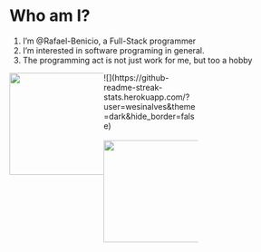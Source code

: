 # Who am I?
1. I’m @Rafael-Benicio, a Full-Stack programmer
1. I’m interested in software programing in general. 
1. The programming act is not just work for me, but too a hobby

<!---
Rafael-Benicio/Rafael-Benicio is a ✨ special ✨ repository because its `README.md` (this file) appears on your GitHub profile.
You can click the Preview link to take a look at your changes.
--->

<!--  [![Twitter Badge](https://img.shields.io/badge/-@WilsonSousa_-00875f?style=flat-square&labelColor=00875f&logo=twitter&logoColor=white&link=https://twitter.com/WilsonSousa_)](https://twitter.com/WilsonSousa_) 
[![Linkedin Badge](https://img.shields.io/badge/-WilsonSousajr-00875f?style=flat-square&logo=Linkedin&logoColor=white&link=https://www.linkedin.com/in/wilsonsousajúnior/)]# # 
(https://www.linkedin.com/in/wilsonsousajúnior/) 
[![Gmail Badge](https://img.shields.io/badge/-wstechnology.br@gmail.com-00875f?style=flat-square&logo=Gmail&logoColor=white&link=mailto:wstechnology.br@gmail.com)](mailto:wstechnology.br@gmail.com)

 -->

<div style="display: grid; grid-template: repeat(3,33%)  / repeat(3,33%);">
 ![](https://github-readme-streak-stats.herokuapp.com/?user=wesinalves&theme=dark&hide_border=false)<br/>
  <img style="grid-area: 1/1;" height="180em" src="https://github-readme-stats-guilherme-cmaras-projects.vercel.app/api/top-langs/?username=Rafael-Benicio&layout=compact&theme=tokyonight"/>
  <img style="grid-area: 2/2;" height="180em" src="https://github-readme-stats-guilherme-cmaras-projects.vercel.app/api?username=Rafael-Benicio&show_icons=true&theme=tokyonight"/>
</div>
<!-- <img style="grid-area: 3/3;" height="180em" src="https://github-readme-activity-graph.vercel.app/graph?username=Rafael-Benicio&show_icons=true&theme=tokyonight)](https://github.com/ashutosh00710/github-readme-activity-graph"/> -->
